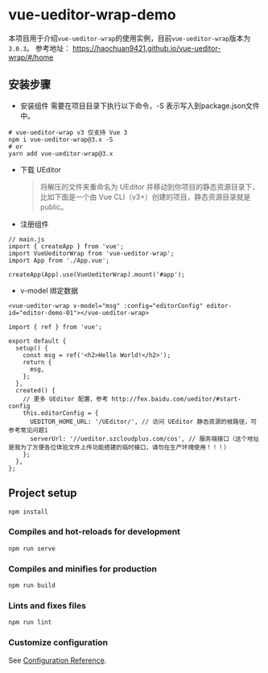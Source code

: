 # vue-ueditor-wrap-demo

本项目用于介绍`vue-ueditor-wrap`的使用实例，目前`vue-ueditor-wrap`版本为`3.0.3`。
参考地址： https://haochuan9421.github.io/vue-ueditor-wrap/#/home

## 安装步骤

* 安装组件
  需要在项目目录下执行以下命令，-S 表示写入到package.json文件中。
```
# vue-ueditor-wrap v3 仅支持 Vue 3
npm i vue-ueditor-wrap@3.x -S
# or
yarn add vue-ueditor-wrap@3.x
```
* 下载 UEditor
  
  > 将解压的文件夹重命名为 UEditor 并移动到你项目的静态资源目录下，比如下面是一个由 Vue CLI（v3+）创建的项目，静态资源目录就是 public。

* 注册组件
```
// main.js
import { createApp } from 'vue';
import VueUeditorWrap from 'vue-ueditor-wrap';
import App from './App.vue';

createApp(App).use(VueUeditorWrap).mount('#app');
```
* v-model 绑定数据
```
<vue-ueditor-wrap v-model="msg" :config="editorConfig" editor-id="editor-demo-01"></vue-ueditor-wrap>
```

```
import { ref } from 'vue';

export default {
  setup() {
    const msg = ref('<h2>Hello World!</h2>');
    return {
      msg,
    };
  },
  created() {
    // 更多 UEditor 配置，参考 http://fex.baidu.com/ueditor/#start-config
    this.editorConfig = {
      UEDITOR_HOME_URL: '/UEditor/', // 访问 UEditor 静态资源的根路径，可参考常见问题1
      serverUrl: '//ueditor.szcloudplus.com/cos', // 服务端接口（这个地址是我为了方便各位体验文件上传功能搭建的临时接口，请勿在生产环境使用！！！）
    };
  },
};
```
## Project setup
```
npm install
```

### Compiles and hot-reloads for development
```
npm run serve
```

### Compiles and minifies for production
```
npm run build
```

### Lints and fixes files
```
npm run lint
```

### Customize configuration
See [Configuration Reference](https://cli.vuejs.org/config/).
